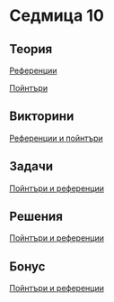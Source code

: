 Седмица 10
=================================

Теория
------
[Референции](https://drive.google.com/file/d/1XEC9ECvcOFD7RN_O3ks3rEx-PQOq-p7q/view?usp=sharing)

[Пойнтъри](https://drive.google.com/file/d/1iuYRTiykAXkQZ6x24VNRncndfKxFX4UF/view?usp=sharing)

Викторини
---------
[Референции и пойнтъри](https://forms.gle/x6QtkLNYxb68xYFU7)

Задачи
------
[Пойнтъри и референции](../tasks/pointers_and_references.md)

Решения
-------
[Пойнтъри и референции](../solutions/pointers_and_references/)

Бонус
-----
[Пойнтъри и референции](../bonus/pointers_and_references.md)
